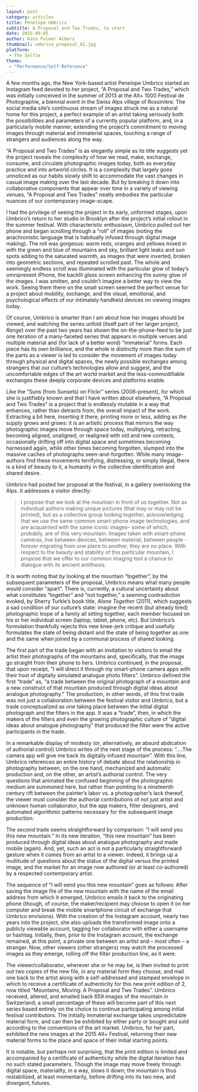 ```yaml
---
layout: post
category: articles
title: Penelope Umbrico
subtitle: A Proposal and Two Trades, to start
date: 2015-09-05
author: Kate Palmer Albers
thumbnail: umbrico_proposal_01.jpg
platform:
 - The Selfie
theme:
 - "Performance/Self-Reference"
---
```

A few months ago, the New York-based artist Penelope Umbrico started an Instagram feed devoted to her project, “A Proposal and Two Trades,” which was initially conceived in the summer of 2013 at the Alt+ 1000 Festival de Photographie, a biennial event in the Swiss Alps village of Rossinière. The social media site’s continuous stream of images struck me as a natural home for this project, a perfect example of an artist taking seriously both the possibilities and parameters of a currently popular platform, and, in a particularly mobile manner, extending the project’s commitment to moving images through material and immaterial spaces, touching a range of strangers and audiences along the way. 

 “A Proposal and Two Trades” is as elegantly simple as its title suggests yet the project reveals the complexity of how we read, make, exchange, consume, and circulate photographic images today, both as everyday practice and into artworld circles. It is a complexity that largely goes unnoticed as our habits slowly shift to accommodate the vast changes in casual image making over the last decade. But by breaking it down into collaborative components that appear over time in a variety of viewing venues, “A Proposal and Two Trades” neatly embodies the particular nuances of our contemporary image-scape.

I had the privilege of seeing the project in its early, unformed stages, upon Umbrico’s return to her studio in Brooklyn after the project’s initial rollout in the summer festival. With characteristic enthusiasm, Umbrico pulled out her phone and began scrolling through a “roll” of images (noting the anachronistic language that is habitually infused through digital image making). The roll was gorgeous: warm reds, oranges and yellows mixed in with the green and blue of mountains and sky, brilliant light leaks and sun spots adding to the saturated warmth, as images that were inverted, broken into geometric sections, and repeated scrolled past. The whole and seemingly endless scroll was illuminated with the particular glow of today’s omnipresent iPhone, the backlit glass screen enhancing the sunny glow of the images. I was smitten, and couldn’t imagine a better way to view the work. Seeing them there on the small screen seemed the perfect venue for a project about mobility, exchange, and the visual, emotional, and psychological effects of our intimately handheld devices on viewing images today.

Of course, Umbrico is smarter than I am about how her images should be viewed, and watching the series unfold (itself part of her larger project, *Range*) over the past two years has shown the on-the-phone-feed to be just one iteration of a many-faceted series that appears in multiple venues and multiple material and (for lack of a better word) “immaterial” forms. Each piece has its own brilliance, and the whole is distinctly more than the sum of the parts as a viewer is led to consider the movement of images today through physical and digital spaces, the newly possible exchanges among strangers that our culture’s technologies allow and suggest, and the uncomfortable edges of the art world market and the less-commodifiable exchanges these deeply corporate devices and platforms enable. 

Like the “Suns (from Sunsets) on Flickr” series (2006-present), for which she is justifiably known and that I have written about elsewhere, “A Proposal and Two Trades” is a project that is endlessly mutable in a way that enhances, rather than detracts from, the overall impact of the work. Extracting a bit here, inserting it there, printing more or less, adding as the supply grows and grows: it is an artistic process that mirrors the way photographic images move through space today, multiplying, retracting, becoming aligned, unaligned, or realigned with old and new contexts, occasionally drifting off into digital space and sometimes becoming harnessed again, while other times becoming forgotten, slumped into the massive caches of photographs seen-and-forgotten. While many image-authors find these movements terrifying, distressing, or simply illegal, there is a kind of beauty to it, a humanity in the collective identification and shared desire.

Umbrico had posted her proposal at the festival, in a gallery overlooking the Alps. It addresses a visitor directly:

> I propose that we look at the mountain in front of us together. Not as individual authors making unique pictures (that may or may not be printed), but as a collective group looking together, acknowledging that we use the same common smart-phone image technologies, and are acquainted with the same iconic images– some of which, probably, are of this very mountain. Images taken with smart-phone cameras, live between devices, between material, between people - forever migrating from one place to another, they are no place. With respect to the beauty and stability of this particular mountain, I propose that we offer to our common imaging tool a chance to dialogue with its ancient antithesis.

It is worth noting that by looking at the mountain “together”, by the subsequent parameters of the proposal, Umbrico means what many people would consider “apart”. There is, currently, a cultural uncertainty about what constitutes “together” and “not together,” a seeming contradiction evoked, by Sherry Turkle’s book title, *Alone Together* (2011), which suggests a sad condition of our culture’s state: imagine the recent (but already tired) photographic trope of a family all sitting together, each member focused on his or her individual screen (laptop, tablet, phone, etc). But Umbrico’s formulation thankfully rejects this new knee-jerk critique and usefully formulates the state of being distant and the state of being together as one and the same when joined by a communal process of shared looking.

The first part of the trade began with an invitation to visitors to email the artist their photographs of the mountains and, specifically, that the image go straight from their phone to hers. Umbrico continued, in the proposal, that upon receipt, “I will direct it through my smart-phone camera apps with their host of digitally simulated analogue photo filters”. Umbrico defined the first “trade” as, “a trade between the original photograph of a mountain and a new construct of that mountain produced through digital ideas about analogue photography.” The production, in other words, of this first trade was not just a collaboration between the festival visitor and Umbrico, but a trade conceptualized as one taking place between the initial digital photograph and the filters in the app. It was a “trade”, then, in which the makers of the filters and even the growing photographic culture of “digital ideas about analogue photography” that produced the filter were the active participants in the trade. 

In a remarkable display of modesty (or, alternatively, an absurd abdication of authorial control) Umbrico writes of the next stage of the process:  “….The camera app will give me back its digitally infused mountain”.  With this line, Umbrico references an entire history of debate about the relationship in photography between, on the one hand, mechanized and automatic production and, on the other, an artist’s authorial control. The very questions that animated the confused beginning of the photographic medium are summoned here, but rather than pointing to a nineteenth century rift between the painter’s labor vs. a photographer’s lack thereof, the viewer must consider the authorial contributions of not just artist and unknown human collaborator, but the app makers, filter designers, and automated algorithmic patterns necessary for the subsequent image production. 

The second trade seems straightforward by comparison: “I will send you this new mountain.” In its new iteration, “this new mountain” has been produced through digital ideas about analogue photography and made mobile (again). And, yet, such an act is not a particularly straightforward gesture when it comes from an artist to a viewer. Indeed, it brings up a multitude of questions about the status of the digital versus the printed image, and the market for an image now authored (or at least co-authored) by a respected contemporary artist. 

The sequence of “I will send you this new mountain” goes as follows: After saving the image file of the new mountain with the name of the email address from which it emerged, Umbrico emails it back to the originating phone (though, of course, the maker/recipient may choose to open it on her computer and break the mobile smartphone circuit of exchange that Umbrico envisions). With the creation of the Instagram account, nearly two years into the project, she also uploads the transformed image onto a publicly viewable account, tagging her collaborator with either a username or hashtag. Initially, then, prior to the Instagram account, the exchange remained, at this point, a private one between an artist and – most often – a stranger. Now, other viewers (other strangers) may watch the processed images as they emerge, rolling off the filter production line, as it were. 

The viewer/collaborator, wherever she or he may be, is then invited to print out two copies of the new file, in any material form they choose, and mail one back to the artist along with a self-addressed and stamped envelope in which to receive a certificate of authenticity for this new print edition of 2, now titled “Mountains, Moving: A Proposal and Two Trades”. Umbrico received, altered, and emailed back 659 images of the mountain in Switzerland; a small percentage of these will become part of this next series based entirely on the choice to continue participating among initial festival contributors. The initially immaterial exchange takes unpredictable material form, and can then be exhibited by either party or bought and sold according to the conventions of the art market. Umbrico, for her part, exhibited the new images  at the 2015 Alt+ Festival, returning their new material forms to the place and space of their initial starting points.

It is notable, but perhaps not surprising, that the print edition is limited and accompanied by a certificate of authenticity while the digital iteration has no such stated parameters. Though the image may move freely through digital space, materiality, in a way, slows it down; the mountain is thus restabilized, at least momentarily, before drifting into its two new, and divergent, futures.








